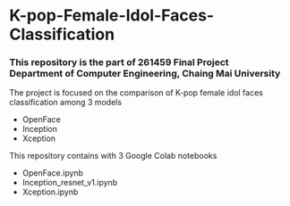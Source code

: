 # K-pop-Female-Idol-Faces-Classification
### This repository is the part of 261459 Final Project <br/>Department of Computer Engineering, Chaing Mai University ###

The project is focused on the comparison of K-pop female idol faces classification among 3 models 
  * OpenFace 
  * Inception 
  * Xception
  
This repository contains with 3 Google Colab notebooks
  * OpenFace.ipynb
  * Inception_resnet_v1.ipynb 
  * Xception.ipynb

